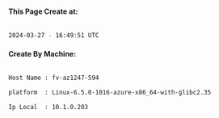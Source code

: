 
   
#### This Page Create at:

```bash

2024-03-27 - 16:49:51 UTC

```

#### Create By Machine:

```bash

Host Name : fv-az1247-594

platform  : Linux-6.5.0-1016-azure-x86_64-with-glibc2.35

Ip Local  : 10.1.0.203

```

